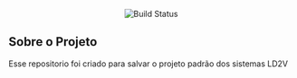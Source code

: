 
<p align="center">
<img src="https://travis-ci.org/laravel/framework.svg" alt="Build Status">
</p>

## Sobre o Projeto

Esse repositorio foi criado para salvar o projeto padrão dos sistemas LD2V

